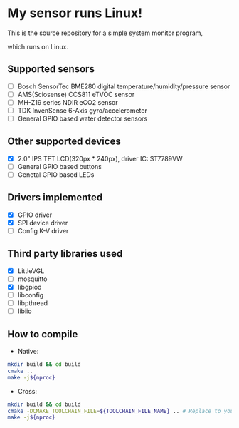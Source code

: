 # My sensor runs Linux!

This is the source repository for a simple system monitor program,

which runs on Linux.

## Supported sensors

- [ ] Bosch SensorTec BME280 digital temperature/humidity/pressure sensor
- [ ] AMS(Sciosense) CCS811 eTVOC sensor
- [ ] MH-Z19 series NDIR eCO2 sensor 
- [ ] TDK InvenSense 6-Axis gyro/accelerometer
- [ ] General GPIO based water detector sensors

## Other supported devices

- [x] 2.0" IPS TFT LCD(320px * 240px), driver IC: ST7789VW
- [ ] General GPIO based buttons
- [ ] Genetal GPIO based LEDs

## Drivers implemented
- [x] GPIO driver
- [x] SPI device driver
- [ ] Config K-V driver

## Third party libraries used

- [x] LittleVGL
- [ ] mosquitto
- [x] libgpiod
- [ ] libconfig
- [ ] libpthread
- [ ] libiio

## How to compile

* Native:

```bash
mkdir build && cd build
cmake ..
make -j${nproc}
```

* Cross:
```bash
mkdir build && cd build
cmake -DCMAKE_TOOLCHAIN_FILE=${TOOLCHAIN_FILE_NAME} .. # Replace to yours
make -j${nproc}
```
